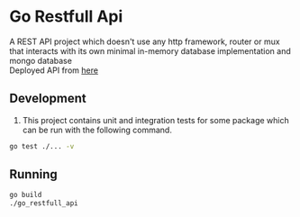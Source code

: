 # Go Restfull Api
A REST API project which doesn't use any http framework, router or mux that interacts with its own minimal in-memory database implementation and mongo database
<br>Deployed API from [here](https://go-restfull-api.herokuapp.com)


## Development
1. This project contains unit and integration tests for some package which can be run with the following command.
```sh
go test ./... -v
```


## Running

```sh
go build
./go_restfull_api
```


